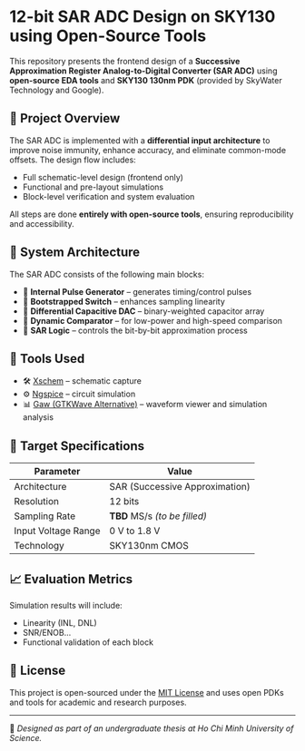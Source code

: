 # 12-bit SAR ADC Design on SKY130 using Open-Source Tools

This repository presents the frontend design of a **Successive Approximation Register Analog-to-Digital Converter (SAR ADC)** using **open-source EDA tools** and **SKY130 130nm PDK** (provided by SkyWater Technology and Google).

## 📌 Project Overview

The SAR ADC is implemented with a **differential input architecture** to improve noise immunity, enhance accuracy, and eliminate common-mode offsets. The design flow includes:

- Full schematic-level design (frontend only)
- Functional and pre-layout simulations
- Block-level verification and system evaluation

All steps are done **entirely with open-source tools**, ensuring reproducibility and accessibility.

## 🧩 System Architecture

The SAR ADC consists of the following main blocks:

- 🔸 **Internal Pulse Generator** – generates timing/control pulses  
- 🔸 **Bootstrapped Switch** – enhances sampling linearity  
- 🔸 **Differential Capacitive DAC** – binary-weighted capacitor array  
- 🔸 **Dynamic Comparator** – for low-power and high-speed comparison  
- 🔸 **SAR Logic** – controls the bit-by-bit approximation process  

## 🧪 Tools Used

- 🛠️ [Xschem](https://github.com/StefanSchippers/xschem) – schematic capture  
- ⚙️ [Ngspice](http://ngspice.sourceforge.net/) – circuit simulation  
- 📊 [Gaw (GTKWave Alternative)](https://github.com/StefanSchippers/gaw) – waveform viewer and simulation analysis  

## 📐 Target Specifications

| Parameter               | Value                     |
|------------------------|---------------------------|
| Architecture           | SAR (Successive Approximation) |
| Resolution             | 12 bits                   |
| Sampling Rate          | **TBD** MS/s *(to be filled)* |
| Input Voltage Range    | 0 V to 1.8 V              |
| Technology             | SKY130nm CMOS             |

## 📈 Evaluation Metrics

Simulation results will include:

- Linearity (INL, DNL)
- SNR/ENOB...
- Functional validation of each block

## 🧾 License

This project is open-sourced under the [MIT License](LICENSE) and uses open PDKs and tools for academic and research purposes.

---

🔬 *Designed as part of an undergraduate thesis at Ho Chi Minh University of Science.*

